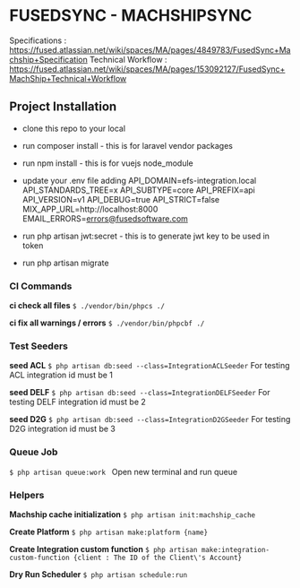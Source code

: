 # FUSEDSYNC - MACHSHIPSYNC
Specifications : https://fused.atlassian.net/wiki/spaces/MA/pages/4849783/FusedSync+Machship+Specification
Technical Workflow : https://fused.atlassian.net/wiki/spaces/MA/pages/153092127/FusedSync+MachShip+Technical+Workflow

## Project Installation

- clone this repo to your local
- run composer install - this is for laravel vendor packages
- run npm install - this is for vuejs node_module
- update your .env file adding 
API_DOMAIN=efs-integration.local
API_STANDARDS_TREE=x
API_SUBTYPE=core
API_PREFIX=api
API_VERSION=v1
API_DEBUG=true
API_STRICT=false
MIX_APP_URL=http://localhost:8000
EMAIL_ERRORS=errors@fusedsoftware.com

- run php artisan jwt:secret - this is to generate jwt key to be used in token
- run php artisan migrate


### CI Commands
**ci check all files** 
`$ ./vendor/bin/phpcs ./`

**ci fix all warnings / errors**
`$ ./vendor/bin/phpcbf ./`


### Test Seeders

**seed ACL**
`$ php artisan db:seed --class=IntegrationACLSeeder`
For testing ACL integration id must be 1

**seed DELF**
`$ php artisan db:seed --class=IntegrationDELFSeeder`
For testing DELF integration id must be 2

**seed D2G**
`$ php artisan db:seed --class=IntegrationD2GSeeder`
For testing D2G integration id must be 3

### Queue Job

`$ php artisan queue:work `
Open new terminal and run queue

### Helpers

**Machship cache initialization**
`$ php artisan init:machship_cache`

**Create Platform**
`$ php artisan make:platform {name}`

**Create Integration custom function**
`$ php artisan make:integration-custom-function {client : The ID of the Client\'s Account}`

**Dry Run Scheduler**
`$ php artisan schedule:run`